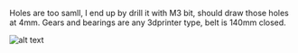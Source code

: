 Holes are too samll, I end up by drill it with M3 bit, should draw those holes at 4mm. 
Gears and bearings are any 3dprinter type, belt is 140mm closed.

![alt text](https://github.com/damogod/Tensorflow-object-detection-api-arduino-aimbot/blob/master/stl/8126548.jpg)
